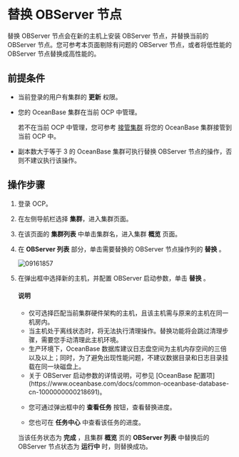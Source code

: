 # 替换 OBServer 节点

替换 OBServer 节点会在新的主机上安装 OBServer 节点，并替换当前的 OBServer 节点。您可参考本页面剔除有问题的 OBServer 节点，或者将低性能的 OBServer 节点替换成高性能的。

## 前提条件

* 当前登录的用户有集群的 **更新** 权限。

* 您的 OceanBase 集群在当前 OCP 中管理。

  若不在当前 OCP 中管理，您可参考 [接管集群](../300.manage-a-cluster/400.take-over-a-cluster.md) 将您的 OceanBase 集群接管到当前 OCP 中。
  
* 副本数大于等于 3 的 OceanBase 集群可执行替换 OBServer 节点的操作，否则不建议执行该操作。

## 操作步骤

1. 登录 OCP。

2. 在左侧导航栏选择 **集群**，进入集群页面。

3. 在该页面的 **集群列表** 中单击集群名，进入集群 **概览** 页面。

4. 在 **OBServer 列表** 部分，单击需要替换的 OBServer 节点操作列的 **替换** 。

   ![09161857](https://obbusiness-private.oss-cn-shanghai.aliyuncs.com/doc/img/ocp/421/%E6%9B%BF%E6%8D%A2observer.png)

5. 在弹出框中选择新的主机，并配置 OBServer 启动参数，单击 **替换** 。

   <main id="notice" type='explain'>
    <h4>说明</h4>
    <ul>
    <li>仅可选择匹配当前集群硬件架构的主机，且该主机需与原来的主机在同一机房内。</li>
    <li>当主机处于离线状态时，将无法执行清理操作。替换功能将会跳过清理步骤，需要您手动清理此主机环境。</li>
    <li>生产环境下，OceanBase 数据库建议日志盘空间为主机内存空间的三倍以及以上；同时，为了避免出现性能问题，不建议数据目录和日志目录挂载在同一块磁盘上。</li>
    <li>关于 OBServer 启动参数的详情说明，可参见 [OceanBase 配置项](https://www.oceanbase.com/docs/common-oceanbase-database-cn-1000000000218691)。</li>
    </ul>
   </main>

   * 您可通过弹出框中的 **查看任务** 按钮，查看替换进度。

   * 您也可在 **任务中心** 中查看该任务的进度。

   当该任务状态为 **完成** ，且集群 **概览** 页的 **OBServer 列表** 中替换后的 OBServer 节点状态为 **运行中** 时，则替换成功。
